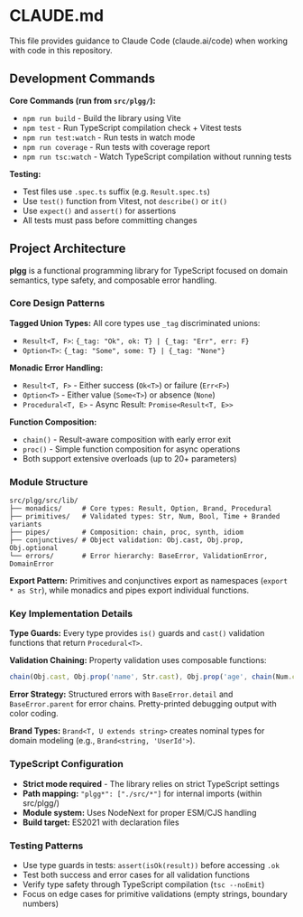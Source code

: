 # CLAUDE.md

This file provides guidance to Claude Code (claude.ai/code) when working with code in this repository.

## Development Commands

**Core Commands (run from `src/plgg/`):**
- `npm run build` - Build the library using Vite
- `npm test` - Run TypeScript compilation check + Vitest tests  
- `npm run test:watch` - Run tests in watch mode
- `npm run coverage` - Run tests with coverage report
- `npm run tsc:watch` - Watch TypeScript compilation without running tests

**Testing:**
- Test files use `.spec.ts` suffix (e.g. `Result.spec.ts`)
- Use `test()` function from Vitest, not `describe()` or `it()`
- Use `expect()` and `assert()` for assertions
- All tests must pass before committing changes

## Project Architecture

**plgg** is a functional programming library for TypeScript focused on domain semantics, type safety, and composable error handling.

### Core Design Patterns

**Tagged Union Types:** All core types use `_tag` discriminated unions:
- `Result<T, F>`: `{_tag: "Ok", ok: T} | {_tag: "Err", err: F}`
- `Option<T>`: `{_tag: "Some", some: T} | {_tag: "None"}`

**Monadic Error Handling:**
- `Result<T, F>` - Either success (`Ok<T>`) or failure (`Err<F>`)
- `Option<T>` - Either value (`Some<T>`) or absence (`None`)
- `Procedural<T, E>` - Async Result: `Promise<Result<T, E>>`

**Function Composition:**
- `chain()` - Result-aware composition with early error exit
- `proc()` - Simple function composition for async operations
- Both support extensive overloads (up to 20+ parameters)

### Module Structure

```
src/plgg/src/lib/
├── monadics/     # Core types: Result, Option, Brand, Procedural
├── primitives/   # Validated types: Str, Num, Bool, Time + Branded variants
├── pipes/        # Composition: chain, proc, synth, idiom
├── conjunctives/ # Object validation: Obj.cast, Obj.prop, Obj.optional
└── errors/       # Error hierarchy: BaseError, ValidationError, DomainError
```

**Export Pattern:** Primitives and conjunctives export as namespaces (`export * as Str`), while monadics and pipes export individual functions.

### Key Implementation Details

**Type Guards:** Every type provides `is()` guards and `cast()` validation functions that return `Procedural<T>`.

**Validation Chaining:** Property validation uses composable functions:
```typescript
chain(Obj.cast, Obj.prop('name', Str.cast), Obj.prop('age', chain(Num.cast, Num.gt(0))))
```

**Error Strategy:** Structured errors with `BaseError.detail` and `BaseError.parent` for error chains. Pretty-printed debugging output with color coding.

**Brand Types:** `Brand<T, U extends string>` creates nominal types for domain modeling (e.g., `Brand<string, 'UserId'>`).

### TypeScript Configuration

- **Strict mode required** - The library relies on strict TypeScript settings
- **Path mapping:** `"plgg*": ["./src/*"]` for internal imports (within src/plgg/)
- **Module system:** Uses NodeNext for proper ESM/CJS handling
- **Build target:** ES2021 with declaration files

### Testing Patterns

- Use type guards in tests: `assert(isOk(result))` before accessing `.ok`
- Test both success and error cases for all validation functions
- Verify type safety through TypeScript compilation (`tsc --noEmit`)
- Focus on edge cases for primitive validations (empty strings, boundary numbers)